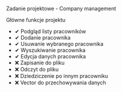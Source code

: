 Zadanie projektowe - Company management

Główne funkcje projektu
- ✔ Podgląd listy pracowników
- ✔ Dodanie pracownika
- ✔ Usuwanie wybranego pracownika
- ✔ Wyszukiwanie pracownika
- ✔ Edycja danych pracownika
- ❌ Zapisanie do pliku
- ❌ Odczyt do pliku
- ❌ Dziedziczenie po innym pracowniku
- ❌ Vector do przechowywania danych
